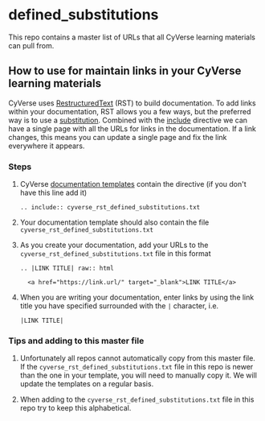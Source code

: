 # defined_substitutions

This repo contains a master list of URLs that all CyVerse learning materials can
pull from.

## How to use for maintain links in your CyVerse learning materials

CyVerse uses [RestructuredText](https://docutils.sourceforge.io/docs/ref/rst/restructuredtext.html) (RST)
to build documentation. To add links within your documentation, RST allows you
a few ways, but the preferred way is to use a [substitution](https://docutils.sourceforge.io/docs/ref/rst/restructuredtext.html#substitution-definitions). Combined with the [include](https://docutils.sourceforge.io/docs/ref/rst/directives.html#including-an-external-document-fragment) directive we can have a single page with all the URLs for links in the documentation. If a link changes, this means you can update a single page and fix the link everywhere it appears.

### Steps

1. CyVerse [documentation templates](https://github.com/CyVerse-learning-materials) contain the directive (if you don't have this line add it)

       .. include:: cyverse_rst_defined_substitutions.txt

2. Your documentation template should also contain the file `cyverse_rst_defined_substitutions.txt`

3. As you create your documentation, add your URLs to the
       `cyverse_rst_defined_substitutions.txt` file in this format

       .. |LINK TITLE| raw:: html

         <a href="https://link.url/" target="_blank">LINK TITLE</a>


4. When you are writing your documentation, enter links by using the link title
   you have specified surrounded with the `|` character, i.e.

       |LINK TITLE|


### Tips and adding to this master file


1. Unfortunately all repos cannot automatically copy from this master file. If the `cyverse_rst_defined_substitutions.txt` file in this repo is newer than the one in your template, you will need to manually copy it. We will update the templates on a regular basis.

2. When adding to the `cyverse_rst_defined_substitutions.txt` file in this repo try to keep this alphabetical.
